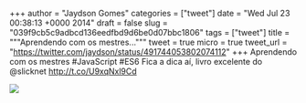 
+++
author = "Jaydson Gomes"
categories = ["tweet"]
date = "Wed Jul 23 00:38:13 +0000 2014"
draft = false
slug = "039f9cb5c9adbcd136eedfbd9d6be0d07bbc1806"
tags = ["tweet"]
title = """Aprendendo com os mestres..."""
tweet = true
micro = true
tweet_url = "https://twitter.com/jaydson/status/491744053802074112"
+++
Aprendendo com os mestres #JavaScript #ES6 Fica a dica aí, livro excelente do @slicknet http://t.co/U9xqNxl9Cd

![](/images/tweet-media/491744053802074112-BtMGmszIIAEOXyb.jpg)